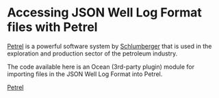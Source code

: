 # Accessing JSON Well Log Format files with Petrel

[Petrel](https://www.software.slb.com/products/petrel) is a powerful software system
by [Schlumberger](https://slb.com) that is used in the exploration and production sector
of the petroleum industry.

The code available here is an Ocean (3rd-party plugin) module for importing files in the
JSON Well Log Format into Petrel.

[Petrel](https://jsonwelllogformat.org/images/petrel.jpg)